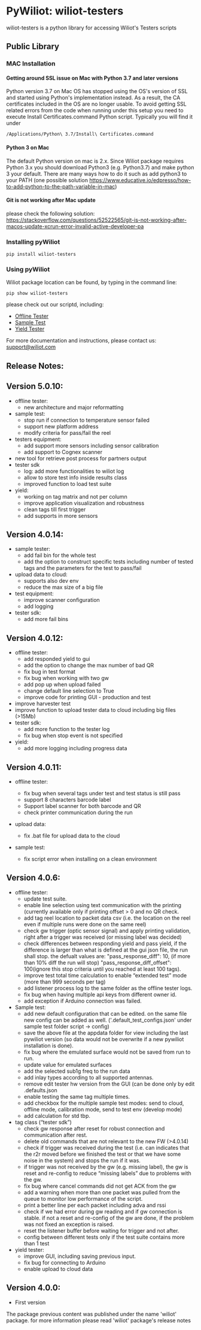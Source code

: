 # PyWiliot: wiliot-testers #

wiliot-testers is a python library for accessing Wiliot's Testers scripts

## Public Library

### MAC Installation
#### Getting around SSL issue on Mac with Python 3.7 and later versions

Python version 3.7 on Mac OS has stopped using the OS's version of SSL and started using Python's implementation instead. As a result, the CA
certificates included in the OS are no longer usable. To avoid getting SSL related errors from the code when running under this setup you need
to execute Install Certificates.command Python script. Typically you will find it under
~~~~
/Applications/Python\ 3.7/Install\ Certificates.command
~~~~

#### Python 3 on Mac
The default Python version on mac is 2.x. Since Wiliot package requires Python 3.x you should download Python3 
(e.g.  Python3.7) and make python 3 your default.
There are many ways how to do it such as add python3 to your PATH (one possible solution https://www.educative.io/edpresso/how-to-add-python-to-the-path-variable-in-mac) 

#### Git is not working after Mac update
please check the following solution:
https://stackoverflow.com/questions/52522565/git-is-not-working-after-macos-update-xcrun-error-invalid-active-developer-pa


### Installing pyWiliot
````commandline
pip install wiliot-testers
````

### Using pyWiliot
Wiliot package location can be found, by typing in the command line:
````commandline
pip show wiliot-testers
````
please check out our scriptd, including:
* [Offline Tester](wiliot_testers/offline/offline_tester.py)
* [Sample Test](wiliot_testers/sample/sample_test.py)
* [Yield Tester](wiliot_testers/yield/yield_tester.py)

For more documentation and instructions, please contact us: support@wiliot.com


## Release Notes:
Version 5.0.10:
-----------------
* offline tester:
    * new architecture and major reformatting
* sample test:
    * stop run if connection to temperature sensor failed
    * support new platform address
    * modify criteria for pass/fail the reel
* testers equipment:
    * add support more sensors including sensor calibration
    * add support to Cognex scanner
* new tool for retrieve post process for partners output
* tester sdk
    * log: add more functionalities to wiliot log
    * allow to store test info inside results class
    * improved function to load test suite
* yield:
    * working on tag matrix and not per column
    * improve application visualization and robustness
    * clean tags till first trigger
    * add supports in more sensors

    

    
Version 4.0.14:
-----------------
* sample tester:
    * add fail bin for the whole test
    * add the option to construct specific tests including number of tested tags and the parameters for the test to pass/fail
* upload data to cloud:
    * supports also dev env
    * reduce the max size of a big file
* test equipment:
    * improve scanner configuration
    * add logging
* tester sdk:
    * add more fail bins    
    

Version 4.0.12:
-----------------
* offline tester:
    * add responded yield to gui
    * add the option to change the max number of bad QR
    * fix bug in test format
    * fix bug when working with two gw
    * add pop up when upload failed
    * change default line selection to True
    * improve code for printing GUI - production and test
* improve harvester test
* improve function to upload tester data to cloud including big files (>15Mb)
* tester sdk:
    * add more function to the tester log
    * fix bug when stop event is not specified
* yield:
    * add more logging including progress data

Version 4.0.11:
-----------------
* offline tester:
    * fix bug when several tags under test and test status is still pass
    * support 8 characters barcode label
    * Support label scanner for both barcode and QR
    * check printer communication during the run
    
* upload data:
    * fix .bat file for upload data to the cloud
    
* sample test:
    * fix script error when installing on a clean environment
    
    
Version 4.0.6:
-----------------
* offline tester:
    *  update test suite.
    *  enable line selection using text communication with the printing (currently available only if printing offset > 0 and no QR check.
    *  add tag reel location to packet data csv (i.e. the location on the reel even if multiple runs were done on the same reel)
    *  check gw trigger (optic sensor signal) and apply printing validation, right after a trigger was received (or missing label was decided)
    *  check differences between responding yield and pass yield, if the difference is larger than what is defined at the gui json file, the run shall stop. the defualt values are: "pass_response_diff": 10, (if more than 10% diff the run will stop) "pass_response_diff_offset": 100(ignore this stop criteria until you reached at least 100 tags).
    *  improve test total time calculation to enable “extended test” mode (more than 999 seconds per tag)
    *  add listener process log to the same folder as the offline tester logs.
    *  fix bug when having multiple api keys from different owner id.
    *  add exception if Arduino connection was failed.
*  Sample test:
    *  add new default configuration that can be edited. on the same file new config can be added as well. ('.default_test_configs.json' under sample test folder script → config)
    *  save the above file at the appdata folder for view including the last pywiliot version (so data would not be overwrite if a new pywiliot installation is done).
    *  fix bug where the emulated surface would not be saved from run to run.
    *  update value for emulated surfaces
    *  add the selected sub1g freq to the run data
    *  add inlay types according to all supported antennas.
    *  remove edit tester hw version from the GUI (can be done only by edit .defaults.json
    *  enable testing the same tag multiple times.
    *  add checkbox for the multiple sample test modes: send to cloud, offline mode, calibration mode, send to test env (develop mode)
    *  add calculation for std tbp.
*  tag class (“tester sdk”)
    *  check gw response after reset for robust connection and communication after rest.
    *  delete old commands that are not relevant to the new FW (>4.0.14)
    *  check if trigger was received during the test (i.e. can indicates that the r2r moved before we finished the test or that we have some noise in the system) and stops the run if it was.
    *  if trigger was not received by the gw (e.g. missing label), the gw is reset and re-config to reduce “missing labels” due to problems with the gw.
    *  fix bug where cancel commands did not get ACK from the gw
    *  add a warning when more than one packet was pulled from the queue to monitor low performance of the script.
    *  print a better line per each packet including adva and rssi
    *  check if we had error during gw reading and if gw connection is stable. if not a reset and re-config of the gw are done, if the problem was not fixed an exception is raised.
    *  reset the listener buffer before waiting for trigger and not after.
    *  config between different tests only if the test suite contains more than 1 test
*  yield tester:
    *  improve GUI, including saving previous input.
    *  fix bug for connecting to Arduino
    *  enable upload to cloud data

Version 4.0.0:
-----------------
* First version


The package previous content was published under the name 'wiliot' package.
for more information please read 'wiliot' package's release notes
